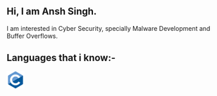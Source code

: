## Hi, I am Ansh Singh.

I am interested in Cyber Security, specially Malware Development and Buffer Overflows. 

## Languages that i know:-
  <a href="https://www.cprogramming.com/" target="_blank"> 
    <img src="https://raw.githubusercontent.com/devicons/devicon/master/icons/c/c-original.svg" alt="c" width="40" height="40"/> 
  </a>
